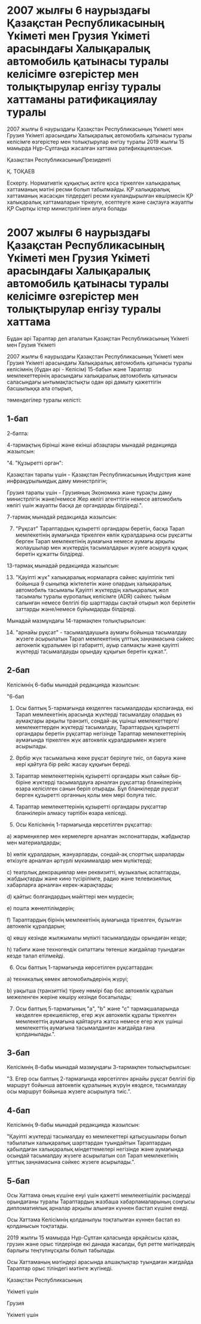 # 2007 жылғы 6 наурыздағы Қазақстан Республикасының Үкіметі мен Грузия Үкіметі арасындағы Халықаралық автомобиль қатынасы туралы келісімге өзгерістер мен толықтырулар енгізу туралы хаттаманы ратификациялау туралы

2007 жылғы 6 наурыздағы Қазақстан Республикасының Үкіметі мен Грузия Үкіметі арасындағы Халықаралық автомобиль қатынасы туралы келісімге өзгерістер мен толықтырулар енгізу туралы 2019 жылғы 15 мамырда Нұр-Сұлтанда жасалған хаттама ратификациялансын.

Қазақстан РеспубликасыныңПрезиденті

Қ. ТОҚАЕВ

Ескерту. Нормативтік құқықтық актіге қоса тіркелген халықаралық хаттаманың мәтіні ресми болып табылмайды. ҚР халықаралық хаттаманың жасасқан тілдердегі ресми куәландырылған көшірмесін ҚР халықаралық хаттамаларын тіркеуге, есептеуге және сақтауға жауапты ҚР Сыртқы істер министрлігінен алуға болады

# 2007 жылғы 6 наурыздағы Қазақстан Республикасының Үкіметі мен Грузия Үкіметі арасындағы Халықаралық автомобиль қатынасы туралы келісімге өзгерістер мен толықтырулар енгізу туралы хаттама

Бұдан әрі Тараптар деп аталатын Қазақстан Республикасының Үкіметі мен Грузия Үкіметі

2007 жылғы 6 наурыздағы Қазақстан Республикасының Үкіметі мен Грузия Үкіметі арасындағы Халықаралық автомобиль қатынасы туралы келісімнің (бұдан әрі - Келісім) 15-бабын және Тараптар мемлекеттерінің арасындағы халықаралық автомобиль қатынасы саласындағы ынтымақтастықты одан әрі дамыту қажеттігін басшылыққа ала отырып,

төмендегілер туралы келісті:

## 1-бап

2-бапта:

4-тармақтың бірінші және екінші абзацтары мынадай редакцияда жазылсын:

"4. "Құзыретті орган":

Қазақстан тарапы үшін - Қазақстан Республикасының Индустрия және инфрақұрылымдық даму министрлігін;

Грузия тарапы үшін - Грузияның Экономика және тұрақты даму министрлігін және/немесе Жер көлігі агенттігін немесе автомобиль көлігі үшін жауапты басқа де органдарды білдіреді.".

7-тармақ мынадай редакцияда жазылсын:

7. "Рұқсат" Тараптардың құзыретті органдары беретін, басқа Тарап мемлекетінің аумағында тіркелген көлік құралдарына осы рұқсатты берген Тарап мемлекетінің аумағына немесе аумағы арқылы жолаушылар мен жүктердің тасымалдарын жүзеге асыруға құқық беретін құжатты білдіреді.

13-тармақ мынадай редакцияда жазылсын:

13. "Қауіпті жүк" халықаралық нормаларға сәйкес қауіптілік типі бойынша 9 сыныпқа жіктелетін және олардың халықаралық автомобиль тасымалы Қауіпті жүктердің халықаралық жол тасымалы туралы еуропалық келісімге (ADR) сәйкес тыйым салынған немесе белгілі бір шарттарды сақтай отырып жол берілетін заттарды және/немесе бұйымдарды білдіреді.

Мынадай мазмұндағы 14-тармақпен толықтырылсын:

14. "арнайы рұқсат" - тасымалдаушыға аумағы бойынша тасымалдау жүзеге асырылатын Тарап мемлекетінің ұлттық заңнамасына сәйкес автокөлік құралымен ірі габаритті, ауыр салмақты және қауіпті жүктерді тасымалдауды орындау құқығын беретін құжат.".

## 2-бап

Келісімнің 6-бабы мынадай редакцияда жазылсын:

"6-бап

1. Осы баптың 5-тармағында көзделген тасымалдарды қоспағанда, екі Тарап мемлекетінің арасында жүктерді тасымалдау олардың өз аумақтары арқылы транзиті, сондай-ақ үшінші мемлекеттерге/мемлекеттерден жүктерді тасымалдау, Тараптардың құзыретті органдары беретін рұқсаттар негізінде Тараптар мемлекеттерінің аумағында тіркелген жүк автокөлік құралдарымен жүзеге асырылады.

2. Әрбір жүк тасымалына жеке рұқсат берілуге тиіс, ол баруға және кері қайтуға бір рейс жасау құқығын береді.

3. Тараптар мемлекеттерінің құзыретті органдары жыл сайын бір-біріне жүктерді тасымалдауға арналған рұқсаттар бланкілерінің өзара келісілген санын беріп отырады. Бұл бланкілерде рұқсат берген құзыретті органның қолы мен мөрі болуға тиіс.

4. Тараптар мемлекеттерінің құзыретті органдары рұқсаттар бланкілерін алмасу тәртібін өзара келіседі.

5. Осы Келісімнің 1-тармағында көрсетілген рұқсаттар:

a) жәрмеңкелер мен кермелерге арналған экспонаттарды, жабдықтар мен материалдарды;

b) көлік құралдарын, жануарларды, сондай-ақ спорттық шараларды өткізуге арналған әртүрлі мүкәммалдар мен мүліктерді;

c) театрлық декорациялар мен реквизитті, музыкалық аспаптарды, жабдықтарды және кино түсірілімге, радио және телевизиялық хабарларға арналған керек-жарақтарды;

d) қайтыс болғандардың мәйіттері мен мүрдесін;

е) пошта жөнелтілімдерін;

f) Тараптардың бірінің мемлекетінің аумағында тіркелген, бұзылған автокөлік құралдарын;

q) көшу кезінде жылжымалы мүлікті тасымалдауды орындаған кезде;

һ) табиғи және техногендік сипаттағы төтенше жағдайлар туындаған кезде талап етілмейді.

6. Осы баптың 1-тармағында көрсетілген рұқсаттардан:

a) техникалық көмек автомобильдерінің жүруі;

b) уақытша (транзиттік) тіркеу нөмірі бар бос автокөлік құралын межеленген жеріне көшіру кезінде босатылады;

7. Осы баптың 5-тармағының "а", "b" және "с" тармақшаларында көзделген ерекшеліктер, егер жүк автокөлік құралы тіркелген мемлекеттің аумағына қайтаруға жатса немесе егер жүк үшінші мемлекеттің аумағына тасымалданған жағдайда ғана қолданылады.".

## 3-бап

Келісімнің 8-бабы мынадай мазмұндағы 3-тармақпен толықтырылсын:

"3. Егер осы баптың 2-тармағында көрсетілген арнайы рұқсат белгілі бір маршрут бойынша автокөлік құралының жүруін көздесе, тасымалдау осы маршрут бойынша жүзеге асырылуға тиіс.".

## 4-бап

Келісімнің 9-бабы мынадай редакцияда жазылсын:

"Қауіпті жүктерді тасымалдау өз мемлекеттері қатысушылары болып табылатын халықаралық шарттардан туындайтын Тараптардың қабылдаған халықаралық міндеттемелері негізінде және аумағында осындай тасымалдау жүзеге асырылатын сол Тарап мемлекетінің ұлттық заңнамасына сәйкес жүзеге асырылады.".

## 5-бап

Осы Хаттама оның күшіне енуі үшін қажетті мемлекетішілік рәсімдерді орындағаны туралы Тараптардың жазбаша хабарламаларының соңғысы дипломатиялық арналар арқылы алынған күннен бастап күшіне енеді.

Осы Хаттама Келісімнің қолданылуы тоқтатылған күннен бастап өз қолданысын тоқтатады.

2019 жылғы 15 мамырда Нұр-Сұлтан қаласында әрқайсысы қазақ, грузин және орыс тілдерінде екі данада жасалды, бұл ретте мәтіндердің барлығы теңтүпнұсқалы болып табылады.

Осы Хаттаманың мәтіндері арасында алшақтықтар туындаған жағдайда Тараптар орыс тіліндегі мәтінге жүгінеді.

Қазақстан Республикасының

Үкіметі үшін

Грузия

Үкіметі үшін

